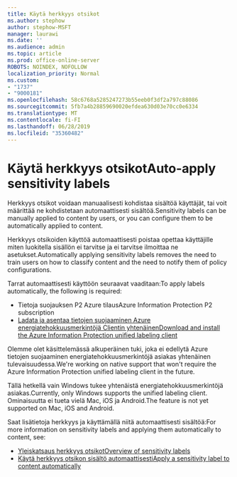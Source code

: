 ```yaml
---
title: Käytä herkkyys otsikot
ms.author: stephow
author: stephow-MSFT
manager: laurawi
ms.date: ''
ms.audience: admin
ms.topic: article
ms.prod: office-online-server
ROBOTS: NOINDEX, NOFOLLOW
localization_priority: Normal
ms.custom:
- "1737"
- "9000181"
ms.openlocfilehash: 58c6768a5285247273b55eeb0f3df2a797c88086
ms.sourcegitcommit: 5fb7a4b28859690020efdea630d03e70cc0e6334
ms.translationtype: MT
ms.contentlocale: fi-FI
ms.lasthandoff: 06/28/2019
ms.locfileid: "35360482"
---
```

# <a name="auto-apply-sensitivity-labels"></a><span data-ttu-id="d4db8-102">Käytä herkkyys otsikot</span><span class="sxs-lookup"><span data-stu-id="d4db8-102">Auto-apply sensitivity labels</span></span>

<span data-ttu-id="d4db8-103">Herkkyys otsikot voidaan manuaalisesti kohdistaa sisältöä käyttäjät, tai voit määrittää ne kohdistetaan automaattisesti sisältöä.</span><span class="sxs-lookup"><span data-stu-id="d4db8-103">Sensitivity labels can be manually applied to content by users, or you can configure them to be automatically applied to content.</span></span>

<span data-ttu-id="d4db8-104">Herkkyys otsikoiden käyttöä automaattisesti poistaa opettaa käyttäjille miten luokitella sisällön ei tarvitse ja ei tarvitse ilmoittaa ne asetukset.</span><span class="sxs-lookup"><span data-stu-id="d4db8-104">Automatically applying sensitivity labels removes the need to train users on how to classify content and the need to notify them of policy configurations.</span></span>

<span data-ttu-id="d4db8-105">Tarrat automaattisesti käyttöön seuraavat vaaditaan:</span><span class="sxs-lookup"><span data-stu-id="d4db8-105">To apply labels automatically, the following is required:</span></span>

- <span data-ttu-id="d4db8-106">Tietoja suojauksen P2 Azure tilaus</span><span class="sxs-lookup"><span data-stu-id="d4db8-106">Azure Information Protection P2 subscription</span></span>
- [<span data-ttu-id="d4db8-107">Ladata ja asentaa tietojen suojaaminen Azure energiatehokkuusmerkintöjä Clientin yhtenäinen</span><span class="sxs-lookup"><span data-stu-id="d4db8-107">Download and install the Azure Information Protection unified labeling client</span></span>](https://docs.microsoft.com/azure/information-protection/rms-client/install-unifiedlabelingclient-app)

<span data-ttu-id="d4db8-108">Olemme olet käsittelemässä alkuperäinen tuki, joka ei edellytä Azure tietojen suojaaminen energiatehokkuusmerkintöjä asiakas yhtenäinen tulevaisuudessa.</span><span class="sxs-lookup"><span data-stu-id="d4db8-108">We're working on native support that won't require the Azure Information Protection unified labeling client in the future.</span></span>

<span data-ttu-id="d4db8-109">Tällä hetkellä vain Windows tukee yhtenäistä energiatehokkuusmerkintöjä asiakas.</span><span class="sxs-lookup"><span data-stu-id="d4db8-109">Currently, only Windows supports the unified labeling client.</span></span>  <span data-ttu-id="d4db8-110">Ominaisuutta ei tueta vielä Mac, iOS ja Android.</span><span class="sxs-lookup"><span data-stu-id="d4db8-110">The feature is not yet supported on Mac, iOS and Android.</span></span>

<span data-ttu-id="d4db8-111">Saat lisätietoja herkkyys ja käyttämällä niitä automaattisesti sisältöä:</span><span class="sxs-lookup"><span data-stu-id="d4db8-111">For more information on sensitivity labels and applying them automatically to content,  see:</span></span>

- [<span data-ttu-id="d4db8-112">Yleiskatsaus herkkyys otsikot</span><span class="sxs-lookup"><span data-stu-id="d4db8-112">Overview of sensitivity labels</span></span>](https://docs.microsoft.com/office365/securitycompliance/sensitivity-labels)
- [<span data-ttu-id="d4db8-113">Käytä herkkyys otsikon sisältö automaattisesti</span><span class="sxs-lookup"><span data-stu-id="d4db8-113">Apply a sensitivity label to content automatically</span></span>](https://docs.microsoft.com/office365/securitycompliance/apply_sensitivity_label_automatically)